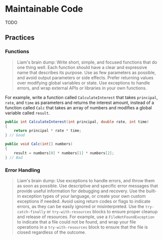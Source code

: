 # Maintainable Code

TODO

## Practices

### Functions

> Liam's brain dump: Write short, simple, and focused functions that do one thing well. Each function should have a clear and expressive name that describes its purpose. Use as few parameters as possible, and avoid output parameters or side effects. Prefer returning values over modifying global variables or state. Use exceptions to handle errors, and wrap external APIs or libraries in your own functions.

For example, write a function called `CalculateInterest` that takes `principal`, `rate`, and `time` as parameters and returns the interest amount, instead of a function called `Calc` that takes an array of numbers and modifies a global variable called `result`.
```c#
public int CalculateInterest(int principal, double rate, int time)
{
    return principal * rate * time;
} // Good

public void Calc(int[] numbers)
{
    result = numbers[0] * numbers[1] * numbers[2];
} // Bad
```

### Error Handling

> Liam's brain dump: Use exceptions to handle errors, and throw them as soon as possible. Use descriptive and specific error messages that provide useful information for debugging and recovery. Use the built-in exception types of your language, or create your own custom exceptions if needed. Avoid using return codes or flags to indicate errors, as they can be easily ignored or misinterpreted. Use the `try-catch-finally` or `try-with-resources` blocks to ensure proper cleanup and release of resources. For example, use a `FileNotFoundException` to indicate that a file could not be found, and wrap your file operations in a `try-with-resources` block to ensure that the file is closed regardless of the outcome.
